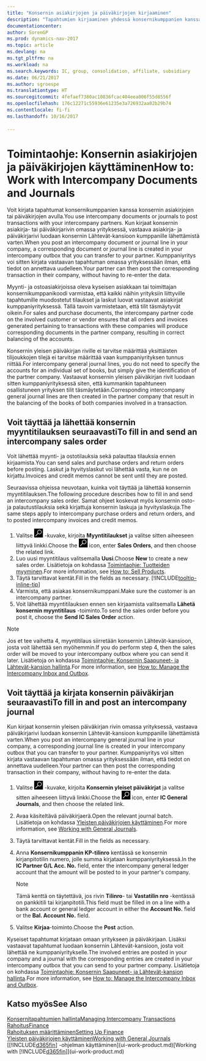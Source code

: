 ```yaml
---
title: "Konsernin asiakirjojen ja päiväkirjojen kirjaaminen"
description: "Tapahtumien kirjaaminen yhdessä konsernikumppanien kanssa konsernin asiakirjojen avulla."
documentationcenter: 
author: SorenGP
ms.prod: dynamics-nav-2017
ms.topic: article
ms.devlang: na
ms.tgt_pltfrm: na
ms.workload: na
ms.search.keywords: IC, group, consolidation, affiliate, subsidiary
ms.date: 06/21/2017
ms.author: sgroespe
ms.translationtype: HT
ms.sourcegitcommit: 4fefaef7380ac10836fcac404eea006f55d8556f
ms.openlocfilehash: 176c12271c55936e61235e3a726932aa02b29b74
ms.contentlocale: fi-fi
ms.lasthandoff: 10/16/2017

---
```

# <a name="how-to-work-with-intercompany-documents-and-journals"></a><span data-ttu-id="bc738-103">Toimintaohje: Konsernin asiakirjojen ja päiväkirjojen käyttäminen</span><span class="sxs-lookup"><span data-stu-id="bc738-103">How to: Work with Intercompany Documents and Journals</span></span>
<span data-ttu-id="bc738-104">Voit kirjata tapahtumat konsernikumppanien kanssa konsernin asiakirjojen tai päiväkirjojen avulla.</span><span class="sxs-lookup"><span data-stu-id="bc738-104">You use intercompany documents or journals to post transactions with your intercompany partners.</span></span> <span data-ttu-id="bc738-105">Kun kirjaat konsernin asiakirja- tai päiväkirjarivin omassa yrityksessä, vastaava asiakirja- ja päiväkirjarivi luodaan konsernin Lähtevät-kansioon kumppanille lähettämistä varten.</span><span class="sxs-lookup"><span data-stu-id="bc738-105">When you post an intercompany document or journal line in your company, a corresponding document or journal line is created in your intercompany outbox that you can transfer to your partner.</span></span> <span data-ttu-id="bc738-106">Kumppaniyritys voi sitten kirjata vastaavan tapahtuman omassa yrityksessään ilman, että tiedot on annettava uudelleen.</span><span class="sxs-lookup"><span data-stu-id="bc738-106">Your partner can then post the corresponding transaction in their company, without having to re-enter the data.</span></span>

<span data-ttu-id="bc738-107">Myynti- ja ostoasiakirjoissa oleva kyseisen asiakkaan tai toimittajan konsernikumppanikoodi varmistaa, että kaikki näihin yrityksiin liittyville tapahtumille muodostetut tilaukset ja laskut luovat vastaavat asiakirjat kumppaniyrityksessä. Tällä tavoin varmistetaan, että tilit täsmäytyvät oikein.</span><span class="sxs-lookup"><span data-stu-id="bc738-107">For sales and purchase documents, the intercompany partner code on the involved customer or vendor ensures that all orders and invoices generated pertaining to transactions with these companies will produce corresponding documents in the partner company, resulting in correct balancing of the accounts.</span></span>

<span data-ttu-id="bc738-108">Konsernin yleisen päiväkirjan riville ei tarvitse määrittää yksittäisten tilijoukkojen tilejä ei tarvitse määrittää vaan kumppaniyrityksen tunnus riittää.</span><span class="sxs-lookup"><span data-stu-id="bc738-108">For intercompany general journal lines, you do not need to specify the accounts for an individual set of books, but simply give the identification of the partner company.</span></span> <span data-ttu-id="bc738-109">Vastaavat konsernin yleisen päiväkirjan rivit luodaan sitten kumppaniyrityksessä siten, että kummankin tapahtuneen osallistuneen yrityksen tilit täsmäytetään.</span><span class="sxs-lookup"><span data-stu-id="bc738-109">Corresponding intercompany general journal lines are then created in the partner company that result in the balancing of the books of both companies involved in a transaction.</span></span>

## <a name="to-fill-in-and-send-an-intercompany-sales-order"></a><span data-ttu-id="bc738-110">Voit täyttää ja lähettää konsernin myyntitilauksen seuraavasti</span><span class="sxs-lookup"><span data-stu-id="bc738-110">To fill in and send an intercompany sales order</span></span>
<span data-ttu-id="bc738-111">Voit lähettää myynti- ja ostotilauksia sekä palauttaa tilauksia ennen kirjaamista.</span><span class="sxs-lookup"><span data-stu-id="bc738-111">You can send sales and purchase orders and return orders before posting.</span></span> <span data-ttu-id="bc738-112">Laskut ja hyvityslaskut voi lähettää vasta, kun ne on kirjattu.</span><span class="sxs-lookup"><span data-stu-id="bc738-112">Invoices and credit memos cannot be sent until they are posted.</span></span>

<span data-ttu-id="bc738-113">Seuraavissa ohjeissa neuvotaan, kuinka voit täyttää ja lähettää konsernin myyntitilauksen.</span><span class="sxs-lookup"><span data-stu-id="bc738-113">The following procedure describes how to fill in and send an intercompany sales order.</span></span> <span data-ttu-id="bc738-114">Samat ohjeet koskevat myös konsernin osto- ja palautustilauksia sekä kirjattuja konsernin laskuja ja hyvityslaskuja.</span><span class="sxs-lookup"><span data-stu-id="bc738-114">The same steps apply to intercompany purchase orders and return orders, and to posted intercompany invoices and credit memos.</span></span>  

1. <span data-ttu-id="bc738-115">Valitse ![Etsi sivu tai raportti](media/ui-search/search_small.png "Etsi sivu tai raportti -kuvake") -kuvake, kirjoita **Myyntitilaukset** ja valitse sitten aiheeseen liittyvä linkki.</span><span class="sxs-lookup"><span data-stu-id="bc738-115">Choose the ![Search for Page or Report](media/ui-search/search_small.png "Search for Page or Report icon") icon, enter **Sales Orders**, and then choose the related link.</span></span>  
2. <span data-ttu-id="bc738-116">Luo uusi myyntitilaus valitsemalla **Uusi**.</span><span class="sxs-lookup"><span data-stu-id="bc738-116">Choose **New** to create a new sales order.</span></span> <span data-ttu-id="bc738-117">Lisätietoja on kohdassa [Toimintaohje: Tuotteiden myyminen](sales-how-sell-products.md).</span><span class="sxs-lookup"><span data-stu-id="bc738-117">For more information, see [How to: Sell Products](sales-how-sell-products.md).</span></span>  
3. <span data-ttu-id="bc738-118">Täytä tarvittavat kentät.</span><span class="sxs-lookup"><span data-stu-id="bc738-118">Fill in the fields as necessary.</span></span> [!INCLUDE[tooltip-inline-tip](includes/tooltip-inline-tip_md.md)]
4. <span data-ttu-id="bc738-119">Varmista, että asiakas konsernikumppani.</span><span class="sxs-lookup"><span data-stu-id="bc738-119">Make sure the customer is an intercompany partner.</span></span>
5. <span data-ttu-id="bc738-120">Voit lähettää myyntitilauksen ennen sen kirjaamista valitsemalla **Lähetä konsernin myyntitilaus** -toiminto.</span><span class="sxs-lookup"><span data-stu-id="bc738-120">To send the sales order before you post it, choose the **Send IC Sales Order** action.</span></span>

> [!NOTE]
> <span data-ttu-id="bc738-121">Jos et tee vaihetta 4, myyntitilaus siirretään konsernin Lähtevät-kansioon, josta voit lähettää sen myöhemmin.</span><span class="sxs-lookup"><span data-stu-id="bc738-121">If you do perform step 4, then the sales order will be moved to your intercompany outbox where you can send it later.</span></span> <span data-ttu-id="bc738-122">Lisätietoja on kohdassa [Toimintaohje: Konsernin Saapuneet- ja Lähtevät-kansion hallinta](intercompany-how-manage-intercompany-inbox.md).</span><span class="sxs-lookup"><span data-stu-id="bc738-122">For more information, see [How to: Manage the Intercompany Inbox and Outbox](intercompany-how-manage-intercompany-inbox.md).</span></span>

## <a name="to-fill-in-and-post-an-intercompany-journal"></a><span data-ttu-id="bc738-123">Voit täyttää ja kirjata konsernin päiväkirjan seuraavasti</span><span class="sxs-lookup"><span data-stu-id="bc738-123">To fill in and post an intercompany journal</span></span>
<span data-ttu-id="bc738-124">Kun kirjaat konsernin yleisen päiväkirjan rivin omassa yrityksessä, vastaava päiväkirjarivi luodaan konsernin Lähtevät-kansioon kumppanille lähettämistä varten.</span><span class="sxs-lookup"><span data-stu-id="bc738-124">When you post an intercompany general journal line in your company, a corresponding journal line is created in your intercompany outbox that you can transfer to your partner.</span></span> <span data-ttu-id="bc738-125">Kumppaniyritys voi sitten kirjata vastaavan tapahtuman omassa yrityksessään ilman, että tiedot on annettava uudelleen.</span><span class="sxs-lookup"><span data-stu-id="bc738-125">Your partner can then post the corresponding transaction in their company, without having to re-enter the data.</span></span>

1. <span data-ttu-id="bc738-126">Valitse ![Etsi sivu tai raportti](media/ui-search/search_small.png "Etsi sivu tai raportti -kuvake") -kuvake, kirjoita **Konsernin yleiset päiväkirjat** ja valitse sitten aiheeseen liittyvä linkki.</span><span class="sxs-lookup"><span data-stu-id="bc738-126">Choose the ![Search for Page or Report](media/ui-search/search_small.png "Search for Page or Report icon") icon, enter **IC General Journals**, and then choose the related link.</span></span>  
2. <span data-ttu-id="bc738-127">Avaa käsiteltävä päiväkirjaerä.</span><span class="sxs-lookup"><span data-stu-id="bc738-127">Open the relevant journal batch.</span></span> <span data-ttu-id="bc738-128">Lisätietoja on kohdassa [Yleisten päiväkirjojen käyttäminen](ui-work-general-journals.md).</span><span class="sxs-lookup"><span data-stu-id="bc738-128">For more information, see [Working with General Journals](ui-work-general-journals.md).</span></span>
3. <span data-ttu-id="bc738-129">Täytä tarvittavat kentät.</span><span class="sxs-lookup"><span data-stu-id="bc738-129">Fill in the fields as necessary.</span></span>
4. <span data-ttu-id="bc738-130">Anna **Konsernikumppanin KP-tilinro** kentässä se konsernin kirjanpitotilin numero, jolle summa kirjataan kumppaniyrityksessä.</span><span class="sxs-lookup"><span data-stu-id="bc738-130">In the **IC Partner G/L Acc. No.** field, enter the intercompany general ledger account that the amount will be posted to in your partner's company.</span></span>

    > [!NOTE]
    > <span data-ttu-id="bc738-131">Tämä kenttä on täytettävä, jos rivin **Tilinro**- tai **Vastatilin nro** -kentässä on pankkitili tai kirjanpitotili.</span><span class="sxs-lookup"><span data-stu-id="bc738-131">This field must be filled in on a line with a bank account or general ledger account in either the **Account No.** field or the **Bal. Account No.** field.</span></span>  
5. <span data-ttu-id="bc738-132">Valitse **Kirjaa**-toiminto.</span><span class="sxs-lookup"><span data-stu-id="bc738-132">Choose the **Post** action.</span></span>

<span data-ttu-id="bc738-133">Kyseiset tapahtumat kirjataan omaan yritykseen ja päiväkirjaan. Lisäksi vastaavat tapahtumat luodaan konsernin Lähtevät-kansioon, josta voit lähettää ne kumppaniyritykselle.</span><span class="sxs-lookup"><span data-stu-id="bc738-133">The involved entries are posted in your company and a journal with the corresponding entries are created in your intercompany outbox that you can send to your partner company.</span></span> <span data-ttu-id="bc738-134">Lisätietoja on kohdassa [Toimintaohje: Konsernin Saapuneet- ja Lähtevät-kansion hallinta](intercompany-how-manage-intercompany-inbox.md).</span><span class="sxs-lookup"><span data-stu-id="bc738-134">For more information, see [How to: Manage the Intercompany Inbox and Outbox](intercompany-how-manage-intercompany-inbox.md).</span></span> 

## <a name="see-also"></a><span data-ttu-id="bc738-135">Katso myös</span><span class="sxs-lookup"><span data-stu-id="bc738-135">See Also</span></span>
[<span data-ttu-id="bc738-136">Konsernitapahtumien hallinta</span><span class="sxs-lookup"><span data-stu-id="bc738-136">Managing Intercompany Transactions</span></span>](intercompany-manage.md)  
[<span data-ttu-id="bc738-137">Rahoitus</span><span class="sxs-lookup"><span data-stu-id="bc738-137">Finance</span></span>](finance.md)  
[<span data-ttu-id="bc738-138">Rahoituksen määrittäminen</span><span class="sxs-lookup"><span data-stu-id="bc738-138">Setting Up Finance</span></span>](finance-setup-finance.md)  
[<span data-ttu-id="bc738-139">Yleisten päiväkirjojen käyttäminen</span><span class="sxs-lookup"><span data-stu-id="bc738-139">Working with General Journals</span></span>](ui-work-general-journals.md)  
<span data-ttu-id="bc738-140">[[!INCLUDE[d365fin](includes/d365fin_md.md)] -ohjelman käyttäminen](ui-work-product.md)</span><span class="sxs-lookup"><span data-stu-id="bc738-140">[Working with [!INCLUDE[d365fin](includes/d365fin_md.md)]](ui-work-product.md)</span></span>

